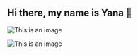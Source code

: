 ## **Hi there, my name is Yana** 👋

![This is an image](https://myoctocat.com/assets/images/base-octocat.svg)

![This is an image](https://www.google.com/search?q=rjhub&sxsrf=AOaemvIHjtohaxSwTOVn-1Uv7Unuqd3EKg:1642762075825&source=lnms&tbm=isch&sa=X&ved=2ahUKEwiy_-rP1cL1AhX157sIHS69Ci0Q_AUoAXoECAEQAw&biw=1920&bih=969&dpr=1#imgrc=fqcmoMf7Nc2rMM.svg)



<!--
**yanamoshkina/yanamoshkina** is a ✨ _special_ ✨ repository because its `README.md` (this file) appears on your GitHub profile.

Here are some ideas to get you started:

- 🔭 I’m currently working on dfghh
- 🌱 I’m currently learning ...
- 👯 I’m looking to collaborate on ...
- 🤔 I’m looking for help with ...
- 💬 Ask me about ...
- 📫 How to reach me: ...
- 😄 Pronouns: ...
- ⚡ Fun fact: ...
-->
